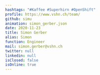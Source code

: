 ```yaml
---
hashtags: "#Kaffee #Superhirn #OpenShift"
profile: https://www.vshn.ch/team/
github: simu
animation: simon_gerber.json
date: 2020-11-23
title: Simon Gerber
alias: Simon
function: Engineer
mail: simon.gerber@vshn.ch
twitter: null
linkedin: null
isClosed: false
isOnline: true
---
```

